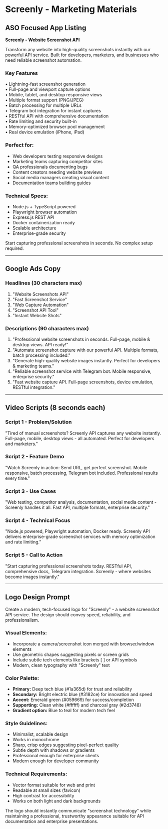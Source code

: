 # Screenly - Marketing Materials

## ASO Focused App Listing

**Screenly - Website Screenshot API**

Transform any website into high-quality screenshots instantly with our powerful API service. Built for developers, marketers, and businesses who need reliable screenshot automation.

### Key Features
• Lightning-fast screenshot generation  
• Full-page and viewport capture options  
• Mobile, tablet, and desktop responsive views  
• Multiple format support (PNG/JPEG)  
• Batch processing for multiple URLs  
• Telegram bot integration for instant captures  
• RESTful API with comprehensive documentation  
• Rate limiting and security built-in  
• Memory-optimized browser pool management  
• Real device emulation (iPhone, iPad)  

### Perfect for:
- Web developers testing responsive designs
- Marketing teams capturing competitor sites
- QA professionals documenting bugs
- Content creators needing website previews
- Social media managers creating visual content
- Documentation teams building guides

### Technical Specs:
- Node.js + TypeScript powered
- Playwright browser automation
- Express.js REST API
- Docker containerization ready
- Scalable architecture
- Enterprise-grade security

Start capturing professional screenshots in seconds. No complex setup required.

---

## Google Ads Copy

### Headlines (30 characters max)
1. "Website Screenshots API"
2. "Fast Screenshot Service"
3. "Web Capture Automation" 
4. "Screenshot API Tool"
5. "Instant Website Shots"

### Descriptions (90 characters max)
1. "Professional website screenshots in seconds. Full-page, mobile & desktop views. API ready!"
2. "Automate screenshot capture with our powerful API. Multiple formats, batch processing included."
3. "Generate high-quality website images instantly. Perfect for developers & marketing teams."
4. "Reliable screenshot service with Telegram bot. Mobile responsive, enterprise security."
5. "Fast website capture API. Full-page screenshots, device emulation, RESTful integration."

---

## Video Scripts (8 seconds each)

### Script 1 - Problem/Solution
"Tired of manual screenshots? Screenly API captures any website instantly. Full-page, mobile, desktop views - all automated. Perfect for developers and marketers."

### Script 2 - Feature Demo
"Watch Screenly in action: Send URL, get perfect screenshot. Mobile responsive, batch processing, Telegram bot included. Professional results every time."

### Script 3 - Use Cases
"Web testing, competitor analysis, documentation, social media content - Screenly handles it all. Fast API, multiple formats, enterprise security."

### Script 4 - Technical Focus
"Node.js powered, Playwright automation, Docker ready. Screenly API delivers enterprise-grade screenshot services with memory optimization and rate limiting."

### Script 5 - Call to Action
"Start capturing professional screenshots today. RESTful API, comprehensive docs, Telegram integration. Screenly - where websites become images instantly."

---

## Logo Design Prompt

Create a modern, tech-focused logo for "Screenly" - a website screenshot API service. The design should convey speed, reliability, and professionalism.

### Visual Elements:
- Incorporate a camera/screenshot icon merged with browser/window elements
- Use geometric shapes suggesting pixels or screen grids
- Include subtle tech elements like brackets [ ] or API symbols
- Modern, clean typography with "Screenly" text

### Color Palette:
- **Primary:** Deep tech blue (#1a365d) for trust and reliability
- **Secondary:** Bright electric blue (#3182ce) for innovation and speed
- **Accent:** Emerald green (#059669) for success/completion
- **Supporting:** Clean white (#ffffff) and charcoal gray (#2d3748)
- **Gradient option:** Blue to teal for modern tech feel

### Style Guidelines:
- Minimalist, scalable design
- Works in monochrome
- Sharp, crisp edges suggesting pixel-perfect quality
- Subtle depth with shadows or gradients
- Professional enough for enterprise clients
- Modern enough for developer community

### Technical Requirements:
- Vector format suitable for web and print
- Readable at small sizes (favicon)
- High contrast for accessibility
- Works on both light and dark backgrounds

The logo should instantly communicate "screenshot technology" while maintaining a professional, trustworthy appearance suitable for API documentation and enterprise presentations.